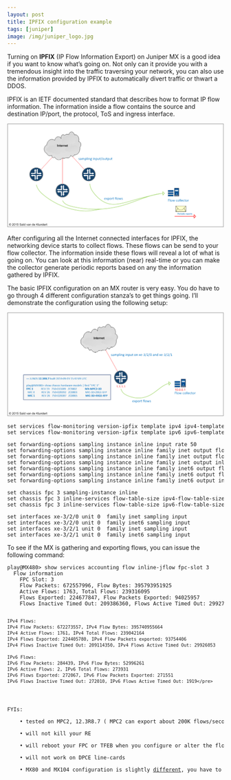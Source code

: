 ```yaml
---
layout: post
title: IPFIX configuration example
tags: [juniper]
image: /img/juniper_logo.jpg
---
```

    
<p>
    Turning on <b>IPFIX</b> (IP Flow Information Export) on Juniper MX is a good idea if you want to know what’s going on.
    Not only can it provide you with a tremendous insight into the traffic traversing your network, you can also use the information provided by IPFIX to automatically divert traffic or thwart a DDOS.                    
</p>
<p>
    IPFIX is an IETF documented standard that describes how to format IP flow information. 
    The information inside a flow contains the source and destination IP/port, the protocol, ToS and ingress interface.
    
</p>


![IPFIX](/img/ipfix-1.png "IPFIX") 

<p>
    After configuring all the Internet connected interfaces for IPFIX, the networking device starts to collect flows.
    These flows can be send to your flow collector. The information inside these flows will reveal a lot of what is going on. You can look at this information (near) real-time or you can make the collector generate periodic reports based on any the information gathered by IPFIX. 
</p>
<p>
    The basic IPFIX configuration on an MX router is very easy. You do have to go through 4 different configuration stanza’s to get things going.  I’ll demonstrate the configuration using the following setup:
</p>
        
![IPFIX](/img/ipfix-2.png "IPFIX") 
   
<pre style="font-size:12px">
set services flow-monitoring version-ipfix template ipv4 ipv4-template
set services flow-monitoring version-ipfix template ipv6 ipv6-template

set forwarding-options sampling instance inline input rate 50
set forwarding-options sampling instance inline family inet output flow-server 10.0.0.1 port 2055
set forwarding-options sampling instance inline family inet output flow-server 10.0.0.1 version-ipfix template ipv4
set forwarding-options sampling instance inline family inet output inline-jflow source-address 1.1.1.1
set forwarding-options sampling instance inline family inet6 output flow-server 10.0.0.1 port 2055
set forwarding-options sampling instance inline family inet6 output flow-server 10.0.0.1 version-ipfix template ipv6
set forwarding-options sampling instance inline family inet6 output inline-jflow source-address 1.1.1.1

set chassis fpc 3 sampling-instance inline
set chassis fpc 3 inline-services flow-table-size ipv4-flow-table-size 5
set chassis fpc 3 inline-services flow-table-size ipv6-flow-table-size 5

set interfaces xe-3/2/0 unit 0  family inet sampling input
set interfaces xe-3/2/0 unit 0  family inet6 sampling input
set interfaces xe-3/2/1 unit 0  family inet sampling input
set interfaces xe-3/2/1 unit 0  family inet6 sampling input
</pre>                
<p>
    To see if the MX is gathering and exporting flows, you can issue the following command:
</p>
<pre style="font-size:12px">
play@MX480> show services accounting flow inline-jflow fpc-slot 3
  Flow information
    FPC Slot: 3
    Flow Packets: 672557996, Flow Bytes: 395793951925
    Active Flows: 1763, Total Flows: 239316095
    Flows Exported: 224677847, Flow Packets Exported: 94025957
    Flows Inactive Timed Out: 209386360, Flows Active Timed Out: 29927972

    IPv4 Flows:
    IPv4 Flow Packets: 672273557, IPv4 Flow Bytes: 395740955664
    IPv4 Active Flows: 1761, IPv4 Total Flows: 239042164
    IPv4 Flows Exported: 224405780, IPv4 Flow Packets exported: 93754406
    IPv4 Flows Inactive Timed Out: 209114350, IPv4 Flows Active Timed Out: 29926053

    IPv6 Flows:
    IPv6 Flow Packets: 284439, IPv6 Flow Bytes: 52996261
    IPv6 Active Flows: 2, IPv6 Total Flows: 273931
    IPv6 Flows Exported: 272067, IPv6 Flow Packets Exported: 271551
    IPv6 Flows Inactive Timed Out: 272010, IPv6 Flows Active Timed Out: 1919</pre>
<p>
FYIs:
<br>&nbsp;&nbsp;&nbsp;&nbsp;&bull; tested on MPC2, 12.3R8.7 ( MPC2 can export about 200K flows/second, MPC3 400k)
<br>&nbsp;&nbsp;&nbsp;&nbsp;&bull; will not kill your RE
<br>&nbsp;&nbsp;&nbsp;&nbsp;&bull; will reboot your FPC or TFEB when you configure or alter the flow-table size
<br>&nbsp;&nbsp;&nbsp;&nbsp;&bull; will not work on DPCE line-cards
<br>&nbsp;&nbsp;&nbsp;&nbsp;&bull; MX80 and MX104 configuration is slightly <a href="http://www.juniper.net/techpubs/en_US/junos14.2/topics/task/configuration/inline-flow-monitoring-mx80.html">different</a>, you have to reference the tfeb in the chassis stanza
</p>
                